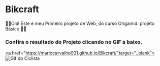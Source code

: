 # Bikcraft
👶🏾Olá! Este é meu Primeiro projeto de Web, do curso Origamid. projeto Básico.🎉🎊


### Confira o resultado do Projeto clicando no GIF a baixo.

<a href="https://mariocarvalho001.github.io/Bikcraft/"target="_blank"><img src="https://img1.dreamies.de/img/572/b/pbycg58ert7.gif" alt="Gif do Ciclista"></a>
